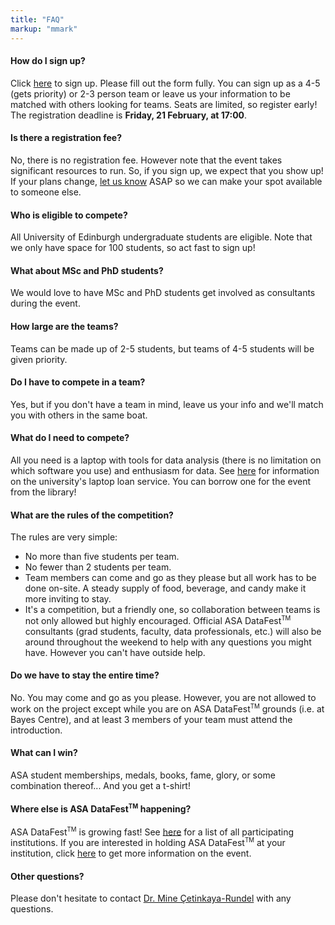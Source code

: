 ```yaml
---
title: "FAQ"
markup: "mmark"
---
```


#### <i class="fas fa-question-circle fa-fw"></i> How do I sign up?

Click <a href="/signup">here</a> to sign up. Please fill out the form fully. You can sign up as a 4-5 (gets priority) or 2-3 person team or leave us your information to be matched with others looking for teams. Seats are limited, so register early! The registration deadline is **Friday, 21 February, at 17:00**.

#### <i class="fas fa-question-circle fa-fw"></i> Is there a registration fee?

No, there is no registration fee. However note that the event takes significant 
resources to run. So, if you sign up, we expect that you show up! If your plans 
change, [let us know](mailto:mcetinka@ed.ac.uk) ASAP so we can make your spot 
available to someone else.

#### <i class="fas fa-question-circle fa-fw"></i> Who is eligible to compete?</h4>

All University of Edinburgh undergraduate students are eligible. Note that we 
only have space for 100 students, so act fast to sign up!

#### <i class="fas fa-question-circle fa-fw"></i> What about MSc and PhD students?

We would love to have MSc and PhD students get involved as consultants during 
the event.

#### <i class="fas fa-question-circle fa-fw"></i> How large are the teams?

Teams can be made up of 2-5 students, but teams of 4-5 students will be given 
priority.

#### <i class="fas fa-question-circle fa-fw"></i> Do I have to compete in a team?

Yes, but if you don't have a team in mind, leave us your info and we'll match you 
with others in the same boat.

#### <i class="fas fa-question-circle fa-fw"></i> What do I need to compete?

All you need is a laptop with tools for data analysis (there is no limitation on 
which software you use) and enthusiasm for data. See [here](https://www.ed.ac.uk/information-services/library-museum-gallery/using-library/borrowing-a-book/borrowing-laptops) for information on the university's laptop loan service. You can borrow one for the event from the library!

#### <i class="fas fa-question-circle fa-fw"></i> What are the rules of the competition?

The rules are very simple:

  + No more than five students per team.
  + No fewer than 2 students per team.
  + Team members can come and go as they please but all work has to be done on-site. A steady supply of food, beverage, and candy make it more inviting to stay.
  + It's a competition, but a friendly one, so collaboration between teams is not only allowed but highly encouraged. Official ASA DataFest<sup><small>TM</small></sup> consultants (grad students, faculty, data professionals, etc.) will also be around throughout the weekend to help with any questions you might have. However you can't have outside help.
  
#### <i class="fas fa-question-circle fa-fw"></i> Do we have to stay the entire time?

No. You may come and go as you please. However, you are not allowed to work on the project except while you are on ASA DataFest<sup><small>TM</small></sup> grounds (i.e. at Bayes Centre), and at least 3 members of your team must attend the introduction.

#### <i class="fas fa-question-circle fa-fw"></i> What can I win?

ASA student memberships, medals, books, fame, glory, or some combination thereof... And you get a t-shirt!

#### <i class="fas fa-question-circle fa-fw"></i> Where else is ASA DataFest<sup><small>TM</small></sup> happening?</h4>

ASA DataFest<sup><small>TM</small></sup> is growing fast! See <a href="http://www.amstat.org/education/datafest/participants.cfm">here</a> for a list of all participating institutions. If you are interested in holding ASA DataFest<sup><small>TM</small></sup> at your institution, click <a href="http://www.amstat.org/education/datafest/hosting.cfm">here</a> to get more information on the event.

#### <i class="fas fa-question-circle fa-fw"></i> Other questions?

Please don't hesitate to contact [Dr. Mine Çetinkaya-Rundel](mailto:mcetinka@ed.ac.uk) with any questions.
